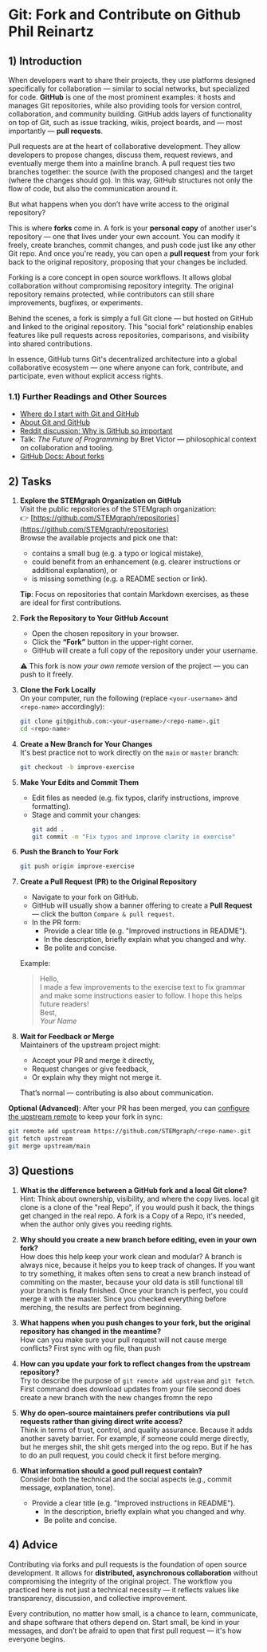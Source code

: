 <!---
{
  "depends_on": [],
  "author": ["Tabea Röthemeyer","Stephan Bökelmann"],
  "first_used": "2025-04-02",
  "keywords": ["learning", "exercises", "github", "git"]
}
--->

# Git: Fork and Contribute on Github Phil Reinartz

## 1) Introduction
When developers want to share their projects, they use platforms designed specifically for collaboration — similar to social networks, but specialized for code. **GitHub** is one of the most prominent examples: it hosts and manages Git repositories, while also providing tools for version control, collaboration, and community building. GitHub adds layers of functionality on top of Git, such as issue tracking, wikis, project boards, and — most importantly — **pull requests**.

Pull requests are at the heart of collaborative development. They allow developers to propose changes, discuss them, request reviews, and eventually merge them into a mainline branch. A pull request ties two branches together: the source (with the proposed changes) and the target (where the changes should go). In this way, GitHub structures not only the flow of code, but also the communication around it.

But what happens when you don’t have write access to the original repository?

This is where **forks** come in. A fork is your **personal copy** of another user's repository — one that lives under your own account. You can modify it freely, create branches, commit changes, and push code just like any other Git repo. And once you're ready, you can open a **pull request** from your fork back to the original repository, proposing that your changes be included.

Forking is a core concept in open source workflows. It allows global collaboration without compromising repository integrity. The original repository remains protected, while contributors can still share improvements, bugfixes, or experiments.

Behind the scenes, a fork is simply a full Git clone — but hosted on GitHub and linked to the original repository. This "social fork" relationship enables features like pull requests across repositories, comparisons, and visibility into shared contributions.

In essence, GitHub turns Git's decentralized architecture into a global collaborative ecosystem — one where anyone can fork, contribute, and participate, even without explicit access rights.

### 1.1) Further Readings and Other Sources
- [Where do I start with Git and GitHub](https://docs.github.com/en/get-started/start-your-journey/about-github-and-git#where-do-i-start)
- [About Git and GitHub](https://docs.github.com/en/get-started/start-your-journey/about-github-and-git)
- [Reddit discussion: Why is GitHub so important](https://www.reddit.com/r/learnprogramming/comments/wg463w/why_is_github_so_important/)
- Talk: *The Future of Programming* by Bret Victor — philosophical context on collaboration and tooling.
- [GitHub Docs: About forks](https://docs.github.com/en/get-started/quickstart/fork-a-repo)

## 2) Tasks

1. **Explore the STEMgraph Organization on GitHub**  
   Visit the public repositories of the STEMgraph organization:  
   👉 [https://github.com/STEMgraph/repositories](https://github.com/STEMgraph/repositories)  
   Browse the available projects and pick one that:
   - contains a small bug (e.g. a typo or logical mistake),
   - could benefit from an enhancement (e.g. clearer instructions or additional explanation), or
   - is missing something (e.g. a README section or link).

   **Tip**: Focus on repositories that contain Markdown exercises, as these are ideal for first contributions.

2. **Fork the Repository to Your GitHub Account**  
   - Open the chosen repository in your browser.
   - Click the **“Fork”** button in the upper-right corner.
   - GitHub will create a full copy of the repository under your username.

   ⚠️ This fork is now *your own remote* version of the project — you can push to it freely.

3. **Clone the Fork Locally**  
   On your computer, run the following (replace `<your-username>` and `<repo-name>` accordingly):
   ```bash
   git clone git@github.com:<your-username>/<repo-name>.git
   cd <repo-name>
   ```

4. **Create a New Branch for Your Changes**  
   It's best practice not to work directly on the `main` or `master` branch:
   ```bash
   git checkout -b improve-exercise
   ```

5. **Make Your Edits and Commit Them**  
   - Edit files as needed (e.g. fix typos, clarify instructions, improve formatting).
   - Stage and commit your changes:
     ```bash
     git add .
     git commit -m "Fix typos and improve clarity in exercise"
     ```

6. **Push the Branch to Your Fork**  
   ```bash
   git push origin improve-exercise
   ```

7. **Create a Pull Request (PR) to the Original Repository**  
   - Navigate to your fork on GitHub.
   - GitHub will usually show a banner offering to create a **Pull Request** — click the button `Compare & pull request`.
   - In the PR form:
     - Provide a clear title (e.g. "Improved instructions in README").
     - In the description, briefly explain what you changed and why.
     - Be polite and concise.

   Example:
   > Hello,  
   > I made a few improvements to the exercise text to fix grammar and make some instructions easier to follow. I hope this helps future readers!  
   > Best,  
   > *Your Name*

8. **Wait for Feedback or Merge**  
   Maintainers of the upstream project might:
   - Accept your PR and merge it directly,
   - Request changes or give feedback,
   - Or explain why they might not merge it.

   That’s normal — contributing is also about communication.



**Optional (Advanced)**: After your PR has been merged, you can [configure the upstream remote](https://docs.github.com/en/get-started/quickstart/fork-a-repo#syncing-your-fork) to keep your fork in sync:
```bash
git remote add upstream https://github.com/STEMgraph/<repo-name>.git
git fetch upstream
git merge upstream/main
```

## 3) Questions

1. **What is the difference between a GitHub fork and a local Git clone?**  
   Hint: Think about ownership, visibility, and where the copy lives. local git clone is a clone of the "real Repo", if you would push it back, the things get changed in the real repo. A fork is a Copy of a Repo, it's needed, when the author only gives you reeding rights.

2. **Why should you create a new branch before editing, even in your own fork?**  
   How does this help keep your work clean and modular? A branch is always nice, because it helps you to keep track of changes. If you want to try something, it makes often sens to creat a new branch instead of commiting on the master, because your old data is still functional till your branch is finaly finished. Once your branch is perfect, you could merge it with the master. Since you checked everything before merching, the results are perfect from beginning.

3. **What happens when you push changes to your fork, but the original repository has changed in the meantime?**  
   How can you make sure your pull request will not cause merge conflicts? First sync with og file, than push

4. **How can you update your fork to reflect changes from the upstream repository?**  
   Try to describe the purpose of `git remote add upstream` and `git fetch`. First command does download updates from your file second does create a new branch with the new changes fromn the repo

5. **Why do open-source maintainers prefer contributions via pull requests rather than giving direct write access?**  
   Think in terms of trust, control, and quality assurance. Because it adds another savety barrier. For example, if someone could merge directly, but he merges shit, the shit gets merged into the og repo. But if he has to do an pull request, you could check it first before merging.

6. **What information should a good pull request contain?**  
   Consider both the technical and the social aspects (e.g., commit message, explanation, tone).
   - Provide a clear title (e.g. "Improved instructions in README").
     - In the description, briefly explain what you changed and why.
     - Be polite and concise.


## 4) Advice

Contributing via forks and pull requests is the foundation of open source development. It allows for **distributed, asynchronous collaboration** without compromising the integrity of the original project. The workflow you practiced here is not just a technical necessity — it reflects values like transparency, discussion, and collective improvement.

Every contribution, no matter how small, is a chance to learn, communicate, and shape software that others depend on. Start small, be kind in your messages, and don’t be afraid to open that first pull request — it's how everyone begins.
